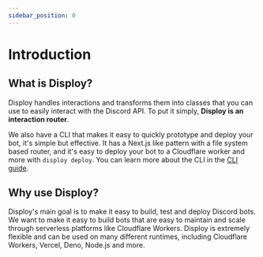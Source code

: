 ```yaml
---
sidebar_position: 0
---
```


# Introduction

## What is Disploy?

Disploy handles interactions and transforms them into classes that you can use to easily interact with the Discord API. To put it simply, **Disploy is an interaction router**.

We also have a CLI that makes it easy to quickly prototype and deploy your bot, it's simple but effective. It has a Next.js like pattern with a file system based router, and it's easy to deploy your bot to a Cloudflare worker and more with `disploy deploy`. You can learn more about the CLI in the [CLI guide](/docs/category/cli-framework).

## Why use Disploy?

Disploy's main goal is to make it easy to build, test and deploy Discord bots. We want to make it easy to build bots that are easy to maintain and scale through serverless platforms like Cloudflare Workers. Disploy is extremely flexible and can be used on many different runtimes, including Cloudflare Workers, Vercel, Deno, Node.js and more.
